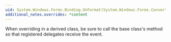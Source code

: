 ```yaml
---
uid: System.Windows.Forms.Binding.OnFormat(System.Windows.Forms.ConvertEventArgs)
additional_notes.overrides: *content
---
```


<p>When overriding <xref href="System.Windows.Forms.Binding.OnFormat(System.Windows.Forms.ConvertEventArgs)"></xref> in a derived class, be sure to call the base class's <xref href="System.Windows.Forms.Binding.OnFormat(System.Windows.Forms.ConvertEventArgs)"></xref> method so that registered delegates receive the event.</p>


